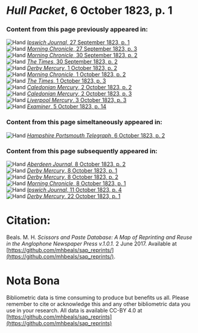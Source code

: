 # *Hull Packet*, 6 October 1823, p. 1  
  
### Content from this page previously appeared in:  
![Hand](http://scissorsandpaste.net/wp-content/uploads/2017/06/smallhandpointer.png) [*Ipswich Journal*, 27 September 1823, p. 1](https://mhbeals.github.io/sap_html/Ipswich-Journal/Ipswich-Journal-27-September-1823-p-1)  
![Hand](http://scissorsandpaste.net/wp-content/uploads/2017/06/smallhandpointer.png) [*Morning Chronicle*, 27 September 1823, p. 3](https://mhbeals.github.io/sap_html/Morning-Chronicle/Morning-Chronicle-27-September-1823-p-3)  
![Hand](http://scissorsandpaste.net/wp-content/uploads/2017/06/smallhandpointer.png) [*Morning Chronicle*, 30 September 1823, p. 2](https://mhbeals.github.io/sap_html/Morning-Chronicle/Morning-Chronicle-30-September-1823-p-2)  
![Hand](http://scissorsandpaste.net/wp-content/uploads/2017/06/smallhandpointer.png) [*The Times*, 30 September 1823, p. 2](https://mhbeals.github.io/sap_html/The-Times/The-Times-30-September-1823-p-2)  
![Hand](http://scissorsandpaste.net/wp-content/uploads/2017/06/smallhandpointer.png) [*Derby Mercury*, 1 October 1823, p. 2](https://mhbeals.github.io/sap_html/Derby-Mercury/Derby-Mercury-1-October-1823-p-2)  
![Hand](http://scissorsandpaste.net/wp-content/uploads/2017/06/smallhandpointer.png) [*Morning Chronicle*, 1 October 1823, p. 2](https://mhbeals.github.io/sap_html/Morning-Chronicle/Morning-Chronicle-1-October-1823-p-2)  
![Hand](http://scissorsandpaste.net/wp-content/uploads/2017/06/smallhandpointer.png) [*The Times*, 1 October 1823, p. 3](https://mhbeals.github.io/sap_html/The-Times/The-Times-1-October-1823-p-3)  
![Hand](http://scissorsandpaste.net/wp-content/uploads/2017/06/smallhandpointer.png) [*Caledonian Mercury*, 2 October 1823, p. 2](https://mhbeals.github.io/sap_html/Caledonian-Mercury/Caledonian-Mercury-2-October-1823-p-2)  
![Hand](http://scissorsandpaste.net/wp-content/uploads/2017/06/smallhandpointer.png) [*Caledonian Mercury*, 2 October 1823, p. 3](https://mhbeals.github.io/sap_html/Caledonian-Mercury/Caledonian-Mercury-2-October-1823-p-3)  
![Hand](http://scissorsandpaste.net/wp-content/uploads/2017/06/smallhandpointer.png) [*Liverpool Mercury*, 3 October 1823, p. 3](https://mhbeals.github.io/sap_html/Liverpool-Mercury/Liverpool-Mercury-3-October-1823-p-3)  
![Hand](http://scissorsandpaste.net/wp-content/uploads/2017/06/smallhandpointer.png) [*Examiner*, 5 October 1823, p. 14](https://mhbeals.github.io/sap_html/Examiner/Examiner-5-October-1823-p-14)  
  
### Content from this page simeltaneously appeared in:  
![Hand](http://scissorsandpaste.net/wp-content/uploads/2017/06/smallhandpointer.png) [*Hampshire Portsmouth Telegraph*, 6 October 1823, p. 2](https://mhbeals.github.io/sap_html/Hampshire-Portsmouth-Telegraph/Hampshire-Portsmouth-Telegraph-6-October-1823-p-2)  
  
### Content from this page subsequently appeared in:  
![Hand](http://scissorsandpaste.net/wp-content/uploads/2017/06/smallhandpointer.png) [*Aberdeen Journal*, 8 October 1823, p. 2](https://mhbeals.github.io/sap_html/Aberdeen-Journal/Aberdeen-Journal-8-October-1823-p-2)  
![Hand](http://scissorsandpaste.net/wp-content/uploads/2017/06/smallhandpointer.png) [*Derby Mercury*, 8 October 1823, p. 1](https://mhbeals.github.io/sap_html/Derby-Mercury/Derby-Mercury-8-October-1823-p-1)  
![Hand](http://scissorsandpaste.net/wp-content/uploads/2017/06/smallhandpointer.png) [*Derby Mercury*, 8 October 1823, p. 2](https://mhbeals.github.io/sap_html/Derby-Mercury/Derby-Mercury-8-October-1823-p-2)  
![Hand](http://scissorsandpaste.net/wp-content/uploads/2017/06/smallhandpointer.png) [*Morning Chronicle*, 8 October 1823, p. 1](https://mhbeals.github.io/sap_html/Morning-Chronicle/Morning-Chronicle-8-October-1823-p-1)  
![Hand](http://scissorsandpaste.net/wp-content/uploads/2017/06/smallhandpointer.png) [*Ipswich Journal*, 11 October 1823, p. 4](https://mhbeals.github.io/sap_html/Ipswich-Journal/Ipswich-Journal-11-October-1823-p-4)  
![Hand](http://scissorsandpaste.net/wp-content/uploads/2017/06/smallhandpointer.png) [*Derby Mercury*, 22 October 1823, p. 1](https://mhbeals.github.io/sap_html/Derby-Mercury/Derby-Mercury-22-October-1823-p-1)  


# Citation: 

Beals. M. H. *Scissors and Paste Database: A Map of Reprinting and Reuse in the Anglophone Newspaper Press v.1.0.1.* 2 June 2017. Available at [https://github.com/mhbeals/sap_reprints/](https://github.com/mhbeals/sap_reprints/). 

# Nota Bona

Bibliometric data is time consuming to produce but benefits us all. Please remember to cite or acknowledge this and any other bibliometric data you use in your research. All data is available CC-BY 4.0 at [https://github.com/mhbeals/sap_reprints](https://github.com/mhbeals/sap_reprints)
